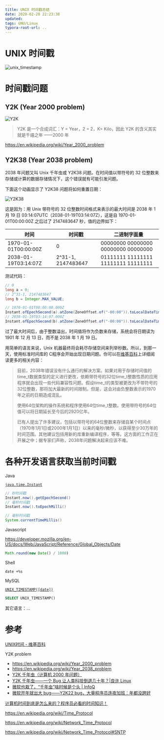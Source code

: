 ```yaml
---
title: UNIX 时间戳总结
date: 2020-02-28 22:23:38
updated:
tags: GNU/Linux
typora-root-url: ..
---
```


# UNIX 时间戳

![unix_timestamp](/img/gnu-linux/unix_timestamp.png)

# 时间戳问题

## Y2K (Year 2000 problem)

![Y2K](/img/gnu-linux/Y2K.jpeg)

> Y2K 是一个合成词汇：Y = Year，2 = 2，K= Kilo，因此 Y2K 的含义其实就是千禧之年 ——2000 年

https://en.wikipedia.org/wiki/Year_2000_problem

## Y2K38 (Year 2038 problem)

2038 年问题又叫 Unix 千年虫或 Y2K38 问题。在时间值以带符号的 32 位整数来存储或计算的数据存储情况下，这个错误就有可能引发问题。

下面这个动画显示了 Y2K38 问题将如何重置日期：

![Y2K38](/img/gnu-linux/Y2K38.GIF)

这是因为：用 Unix 带符号的 32 位整数时间格式来表示的最大时间是 2038 年 1 月 19 日 03:14:07UTC（2038-01-19T03:14:07Z），这是自 1970-01-01T00:00:00Z 之后过了 2147483647 秒，值的边界如下：

| 时间                 | 时间戳             | 二进制字面量                        |
| -------------------- | ------------------ | ----------------------------------- |
| 1970-01-01T00:00:00Z | 0                  | 00000000 00000000 00000000 00000000 |
| 2038-01-19T03:14:07Z | 2^31-1, 2147483647 | 01111111 11111111 11111111 11111111 |

测试代码：

```Java
// 0
long a = 0;
// 2^31-1, 2147483647
long b = Integer.MAX_VALUE;

// 1970-01-01T00:00:00.000Z
Instant.ofEpochSecond(a).atZone(ZoneOffset.of("-00:00")).toLocalDateTime()
// 2038-01-19T03:14:07.000Z
Instant.ofEpochSecond(b).atZone(ZoneOffset.of("-00:00")).toLocalDateTime()
```

过了最大时间后，由于整数溢出，时间值将作为负数来存储，系统会将日期读为 1901 年 12 月 13 日，而不是 2038 年 1 月 19 日。

用简单的语言来说，Unix 机器最终将会耗尽存储空间来列举秒数。所以，到那一天，使用标准时间库的 C程序会开始出现日期问题。你可以在[维基百科](https://en.wikipedia.org/wiki/Year_2038_problem)上详细阅读更多的相关内容：

> 目前，2038年错误没有什么通行的解决方案。如果对用于存储时间值的time_t数据类型的定义进行更改，依赖带符号的32位time_t整数性质的应用程序就会出现一些代码兼容性问题。假设time_t的类型被更改为不带符号的32位整数，那将加大最新的时间限制。但是，这会对由负整数表示的1970年之前的日期造成混乱。
>
> 使用64位架构的操作系统和程序使用64位time_t整数。使用带符号的64位值可以将日期延长至今后的2920亿年。
>
> 已有人提出了许多建议，包括以带符号的64位整数来存储自某个时间点（1970年1月1日或2000年1月1日）以来的毫秒/微秒，以获得至少30万年的时间范围。其他建议包括用新的库重新编译程序，等等。这方面的工作正在开展之中；据专家们声称，2038年问题解决起来应该不难。

# 各种开发语言获取当前时间戳

Java

[`java.time.Instant`](/posts/java8-time/#Instant)

```java
// 秒时间戳
Instant.now().getEpochSecond()
// 毫秒时间戳
Instant.now().toEpochMilli()

// 毫秒时间戳
System.currentTimeMillis()
```

Javascript

https://developer.mozilla.org/en-US/docs/Web/JavaScript/Reference/Global_Objects/Date

```javascript
Math.round(new Date() / 1000)
```

Shell

```shell
date +%s
```

MySQL

[`UNIX_TIMESTAMP([date])`](/posts/mysql-date-and-time-functions/#DATETIME-→-TIMESTAMP)

```sql
SELECT UNIX_TIMESTAMP()
```

其它语言：...

# 参考

[UNIX时间 - 维基百科](https://zh.wikipedia.org/zh/UNIX%E6%97%B6%E9%97%B4)

Y2K problem

- https://en.wikipedia.org/wiki/Year_2000_problem
- https://en.wikipedia.org/wiki/Year_2038_problem
- [Y2K 千年虫（计算机 2000 年问题）](https://baike.baidu.com/item/%E5%8D%83%E5%B9%B4%E8%99%AB/2954)
- [Y2K 千年虫——一个 Bug 让人类科技倒退几十年？|良许 Linux](https://mp.weixin.qq.com/s/PayHgx8ifLsnJPuqxJr_GA)
- [微软也栽了，“千年虫”啥时候是个头 | InfoQ](https://mp.weixin.qq.com/s/6YHSZavAv4GC-cpDja4YjQ)
- [微软开年就出大 bug——Y2K22 bug，大量程序员连夜加班：年都没跨好](https://mp.weixin.qq.com/s/QvWnzZ5-thbDFXyYBs1iQA)

[计算机时间到底是怎么来的？程序员必看的时间知识！](https://mp.weixin.qq.com/s/Xw-CQV0QvxhKw0zMgbHpQA)

https://en.wikipedia.org/wiki/Time_Protocol

https://en.wikipedia.org/wiki/Network_Time_Protocol

https://en.wikipedia.org/wiki/Network_Time_Protocol#SNTP
